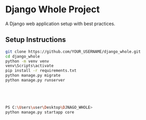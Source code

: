 # Django Whole Project

A Django web application setup with best practices.

## Setup Instructions

```bash
git clone https://github.com/YOUR_USERNAME/django_whole.git
cd django_whole
python -m venv venv
venv\Scripts\activate
pip install -r requirements.txt
python manage.py migrate
python manage.py runserver





PS C:\Users\user\Desktop\DJNAGO_WHOLE>
python manage.py startapp core
